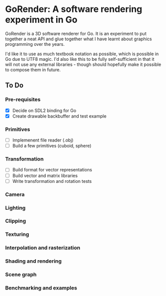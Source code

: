 GoRender: A software rendering experiment in Go
===============================================

GoRender is a 3D software renderer for Go. It is an experiment to put together
a neat API and glue together what I have learnt about graphics programming over
the years.

I'd like it to use as much textbook notation as possible, which is possible in
Go due to UTF8 magic. I'd also like this to be fully self-sufficient in that it
will not use any external libraries - though should hopefully make it possible
to compose them in future.

To Do
-----

### Pre-requisites

 + [x] Decide on SDL2 binding for Go
 + [x] Create drawable backbuffer and test example

### Primitives

 + [ ] Implemenent file reader (.obj)
 + [ ] Build a few primitives (cuboid, sphere)

### Transformation

 + [ ] Build format for vector representations
 + [ ] Build vector and matrix libraries
 + [ ] Write transformation and rotation tests

### Camera

### Lighting

### Clipping

### Texturing

### Interpolation and rasterization

### Shading and rendering

### Scene graph

### Benchmarking and examples
